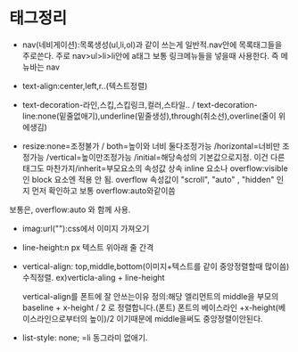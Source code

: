 # 태그정리

- nav(네비게이션):목록생성(ul,li,ol)과 같이 쓰는게 일반적.nav안에 목록태그들을 주로쓴다.
    주로 nav>ul>li>li안에 a태그 보통 링크메뉴들을 넣을때 사용한다. 즉 메뉴바는 nav

- text-align:center,left,r..(텍스트정렬)
- text-decoration-라인,스킵,스킵링크,컬러,스타일.. / text-decoration-line:none(밑줄없애기),underline(밑줄생성),through(취소선),overline(줄이 위에생김)
- resize:none=조정불가 / both=높이와 너비 둘다조정가능 /horizontal=너비만 조정가능 /vertical=높이만조정가능 /initial=해당속성의 기본값으로지정. 이건 다른 태그도 마찬가지/inherit=부모요소의 속성값 상속
    inline 요소나 overflow:visible 인 block 요소엔 적용 안 됨.
    overflow 속성값이 "scroll", "auto" , "hidden" 인지 먼저 확인하고 보통 overflow:auto와같이씀

보통은, overflow:auto 와 함께 사용.
- imag:url(""):css에서 이미지 가져오기
- line-height:n px 텍스트 위아래 줄  간격
- vertical-align: top,middle,bottom(이미지+텍스트를 같이 중앙정렬할때 많이씀) 수직정렬.
  ex)verticla-aling + line-height

    vertical-align를 폰트에 잘 안쓰는이유
    정의:해당 엘리먼트의 middle을 부모의 baseline + x-height / 2 로 정렬합니다.(폰트)
    폰트의 베이스라인 +x-height(베이스라인으로부터의 높이)/2 이기때문에 middle을써도 중앙정렬이안된다.

-  list-style: none; =li 동그라미 없애기.



